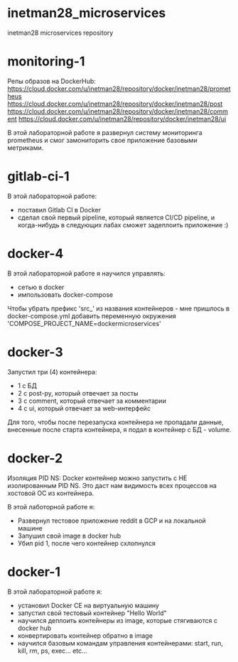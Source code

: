 # inetman28_microservices
inetman28 microservices repository

# monitoring-1

Репы образов на DockerHub:
https://cloud.docker.com/u/inetman28/repository/docker/inetman28/prometheus
https://cloud.docker.com/u/inetman28/repository/docker/inetman28/post
https://cloud.docker.com/u/inetman28/repository/docker/inetman28/comment
https://cloud.docker.com/u/inetman28/repository/docker/inetman28/ui

В этой лабораторной работе я развернул систему мониторинга prometheus и смог замониторить свое приложение базовыми метриками.

# gitlab-ci-1

В этой лабораторной работе:
- поставил Gitlab CI в Docker
- сделал свой первый pipeline, который является CI/CD
pipeline, и когда-нибудь в следующих лабах сможет задеплоить приложение :) 

# docker-4

В этой лабораторной работе я научился управлять:
- сетью в docker
- импользовать docker-compose

Чтобы убрать префикс 'src_' из названия контейнеров - мне пришлось в docker-compose.yml добавить
переменную окружения 'COMPOSE_PROJECT_NAME=dockermicroservices'

# docker-3 

Запустил три (4) контейнера:
- 1 с БД
- 2 с post-py, который отвечает за посты 
- 3 с comment, который отвечает за комментарии
- 4 с ui, который отвечает за web-интерфейс

Для того, чтобы после перезапуска контейнера не пропадали данные, внесенные после старта контейнера, я подал в контейнер с БД - volume. 

# docker-2

Изоляция PID NS: Docker контейнер можно запустить с НЕ изолированным PID NS. Это даст нам видимость всех процессов на хостовой ОС из контейнера. 

В этой лаботорной работе я:
- Развернул тестовое приложение reddit в GCP и на локальной машине
- Запушил свой image в docker hub
- Убил pid 1, после чего контейнер схлопнулся 

# docker-1

В этой лабораторной работе я:
- установил Docker CE на виртуальную машину
- запустил свой тестовый контейнер "Hello World"
- научился деплоить контейнеры из image, которые стягиваются с docker hub
- конвертировать контейнер обратно в image
- научился базовым командам управления контейнерами: start, run, kill, rm, ps, exec... etc...
